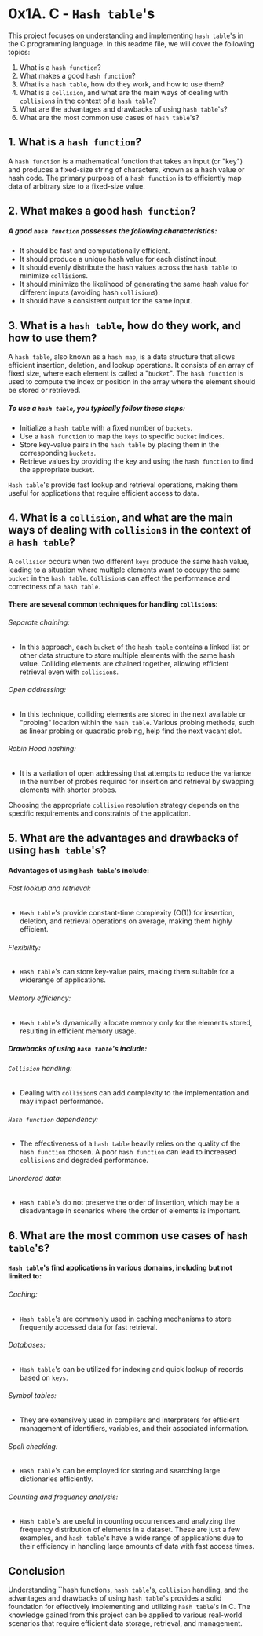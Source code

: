 # 0x1A. C - `Hash table`'s
This project focuses on understanding and implementing `hash table`'s in the C programming language. In this readme file, we will cover the following topics:

1. What is a `hash function`?
2. What makes a good `hash function`?
3. What is a `hash table`, how do they work, and how to use them?
4. What is a `collision`, and what are the main ways of dealing with `collision`s in the context of a `hash table`?
5. What are the advantages and drawbacks of using `hash table`'s?
6. What are the most common use cases of `hash table`'s?

## 1. What is a `hash function`?
A `hash function` is a mathematical function that takes an input (or "key") and produces a fixed-size string of characters, known as a hash value or hash code. The primary purpose of a `hash function` is to efficiently map data of arbitrary size to a fixed-size value.

## 2. What makes a good `hash function`?
##### A good `hash function` possesses the following characteristics:

- It should be fast and computationally efficient.
- It should produce a unique hash value for each distinct input.
- It should evenly distribute the hash values across the `hash table` to minimize `collision`s.
- It should minimize the likelihood of generating the same hash value for different inputs (avoiding hash `collision`s).
- It should have a consistent output for the same input.

## 3. What is a `hash table`, how do they work, and how to use them?
A `hash table`, also known as a `hash map`, is a data structure that allows efficient insertion, deletion, and lookup operations. It consists of an array of fixed size, where each element is called a "`bucket`". The `hash function` is used to compute the index or position in the array where the element should be stored or retrieved.

##### To use a `hash table`, you typically follow these steps:

- Initialize a `hash table` with a fixed number of `buckets`.
- Use a `hash function` to map the `keys` to specific `bucket` indices.
- Store key-value pairs in the `hash table` by placing them in the corresponding `buckets`.
- Retrieve values by providing the key and using the `hash function` to find the appropriate `bucket`.

`Hash table`'s provide fast lookup and retrieval operations, making them useful for applications that require efficient access to data.

## 4. What is a `collision`, and what are the main ways of dealing with `collision`s in the context of a `hash table`?
A `collision` occurs when two different `keys` produce the same hash value, leading to a situation where multiple elements want to occupy the same `bucket` in the `hash table`. `Collision`s can affect the performance and correctness of a `hash table`.

#### There are several common techniques for handling `collision`s:

###### Separate chaining:
 - In this approach, each `bucket` of the `hash table` contains a linked list or other data structure to store multiple elements with the same hash value. Colliding elements are chained together, allowing efficient retrieval even with `collision`s.
###### Open addressing:
- In this technique, colliding elements are stored in the next available or "probing" location within the `hash table`. Various probing methods, such as linear probing or quadratic probing, help find the next vacant slot.
###### Robin Hood hashing:
- It is a variation of open addressing that attempts to reduce the variance in the number of probes required for insertion and retrieval by swapping elements with shorter probes.

Choosing the appropriate `collision` resolution strategy depends on the specific requirements and constraints of the application.

## 5. What are the advantages and drawbacks of using `hash table`'s?
#### Advantages of using `hash table`'s include:

###### Fast lookup and retrieval:
 - `Hash table`'s provide constant-time complexity (O(1)) for insertion, deletion, and retrieval operations on average, making them highly efficient.
###### Flexibility:
 - `Hash table`'s can store key-value pairs, making them suitable for a widerange of applications.
###### Memory efficiency:
 - `Hash table`'s dynamically allocate memory only for the elements stored, resulting in efficient memory usage.


##### Drawbacks of using `hash table`'s include:

###### `Collision` handling:
 - Dealing with `collision`s can add complexity to the implementation and may impact performance.
###### `Hash function` dependency:
 - The effectiveness of a `hash table` heavily relies on the quality of the `hash function` chosen. A poor `hash function` can lead to increased `collision`s and degraded performance.
###### Unordered data:
 - `Hash table`'s do not preserve the order of insertion, which may be a disadvantage in scenarios where the order of elements is important.


## 6. What are the most common use cases of `hash table`'s?
#### `Hash table`'s find applications in various domains, including but not limited to:

###### Caching:
- `Hash table`'s are commonly used in caching mechanisms to store frequently accessed data for fast retrieval.
###### Databases:
- `Hash table`'s can be utilized for indexing and quick lookup of records based on `keys`.
###### Symbol tables:
- They are extensively used in compilers and interpreters for efficient management of identifiers, variables, and their associated information.
###### Spell checking:
- `Hash table`'s can be employed for storing and searching large dictionaries efficiently.
###### Counting and frequency analysis:
- `Hash table`'s are useful in counting occurrences and analyzing the frequency distribution of elements in a dataset.
These are just a few examples, and `hash table`'s have a wide range of applications due to their efficiency in handling large amounts of data with fast access times.

## Conclusion
Understanding ``hash function`s`, `hash table`'s, `collision` handling, and the advantages and drawbacks of using `hash table`'s provides a solid foundation for effectively implementing and utilizing `hash table`'s in C. The knowledge gained from this project can be applied to various real-world scenarios that require efficient data storage, retrieval, and management.